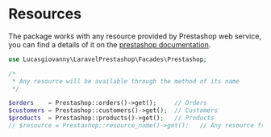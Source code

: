 # Resources

The package works with any resource provided by Prestashop web service, you can find a details of it on the <a href="https://devdocs.prestashop.com/1.7/webservice/resources/" target="_blank">prestashop documentation</a>.

```php
use Lucasgiovanny\LaravelPrestashop\Facades\Prestashop;

/*
 * Any resource will be available through the method of its name
 */

$orders    = Prestashop::orders()->get();     // Orders
$customers = Prestashop::customers()->get();  // Customers
$products  = Prestashop::products()->get();   // Products
// $resource = Prestashop::resource_name()->get();   // Any resource from web service :)
```
